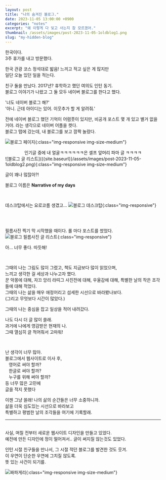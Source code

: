 ```yaml
---
layout: post
title: "나의 숨겨진 블로그."
date: 2023-11-05 13:00:00 +0900
categories: "notes"
excerpt: "왜 이렇게 다 잊고 사는지 참 모르겠어."
thumbnail: /assets/images/post-2023-11-05-1oldblog1.png
slug: "my-hidden-blog"
---
```


한국이다. <br />
3주 휴가를 내고 방문했다. 

한국 관광 코스 정석대로 밟음! 느끼고 적고 싶은 게 많지만 <br />
일단 오늘 있던 일을 적는다. 

친구 둘을 만났다. 2017년? 휴학하고 했던 여의도 인턴 동기. <br />
블로그 이야기가 나왔고 그 둘 모두 네이버 블로그를 한다고 했다. 

'너도 네이버 블로그 해?' <br />
'아니. 근데 아이디는 있어. 이웃추가 할 게 알려줘.'

전에 네이버 블로그 했던 기억이 어렴풋이 있지만, 비공개 포스트 몇 개 있고 별거 없을 거야. 라는 생각으로 네이버 어플을 켯다. <br />
블로그 탭에 갔는데, 내 블로그를 보고 깜짝 놀랐다. 

![블로그 페이지]({{site.baseurl}}/assets/images/post-2023-11-05-1oldblog1.png){:class="img-responsive img-size-medium"}
<figcaption align="center">인기글 중에 내 얼굴ㅋㅋㅋㅋㅋㅋ은 셀프 앞머리 파마 글 ㅋㅋㅋㅋ </figcaption>
![블로그 글 리스트]({{site.baseurl}}/assets/images/post-2023-11-05-1oldblog2.png){:class="img-responsive img-size-medium"}


글이 꽤나 많잖아?! 

블로그 이름은 **Narrative of my days**

<br />

데스크탑에서는 요로코롬 생겼고...
![블로그 데스크탑]({{site.baseurl}}/assets/images/post-2023-11-05-blog3.png){:class="img-responsive"}

<br /><br />


필름사진 찍기 막 시작했을 때이다. 롤 마다 포스트를 썼었다. 
![블로그 필름사진 글 리스트]({{site.baseurl}}/assets/images/post-2023-11-05-blog4.png){:class="img-responsive"}

아... 너무 좋다. 따듯해!

<br />

그때의 나는 그림도 많이 그렸고, 책도 지금보다 많이 읽었으며, <br />
느끼고 생각한 걸 세상과 나누고자 했다. <br />
꾼 악몽에 대해, 자끄 앙리 라띠그 사진전에 대해, 우울감에 대해, 특별한 날의 작은 조각들에 대해 적었다. <br />
그때의 나는 삶을 매우 애정어리고 섬세한 시선으로 바라봤나보다. <br />
(그리고 무엇보다 시간이 많았다.)


그때의 나는 중심을 잡고 일상을 적어 내려갔다. <br />

나도 다시 더 글 많이 쓸래. <br />
과거에 나에게 영감받은 현재의 나. <br />
그때 열심히 글 적어줘서 고마워!

<br />

난 생각이 너무 많아. <br />
블로그에서 웹사이트로 이사 후, <br />
&nbsp;&nbsp; 영어로 써야 할까? <br />
&nbsp;&nbsp; 한글로 써야 할까? <br />
&nbsp;&nbsp; 누구를 위해 써야 할까?<br />
등 너무 많은 고민에 <br />
글을 적지 못했다

이젠 그냥 쓸래! 나의 삶의 순간들은 너무 소중하니까. \
삶을 더욱 심도있는 시선으로 바라보고 <br />
특별하고 평범한 날의 조각들을 여기에 기록할래. 

---
<br />
사실, 며칠 전부터 새로운 웹사이트 디자인을 만들고 있었다. <br />
예전에 만든 디자인에 정이 떨어져서.. 글이 써지질 않는것도 있었다. 

인턴 시절 친구들을 만나서, 그 시절 적던 블로그를 발견한 것도 웃겨. <br />
이 우연이 단순한 우연에 그치질 않도록. <br />
뜻 있는 사건이 되기를.

![짜파게리]({{site.baseurl}}/assets/images/post-2023-11-05-jjapaghetti.jpg){:class="img-responsive img-size-medium"}



